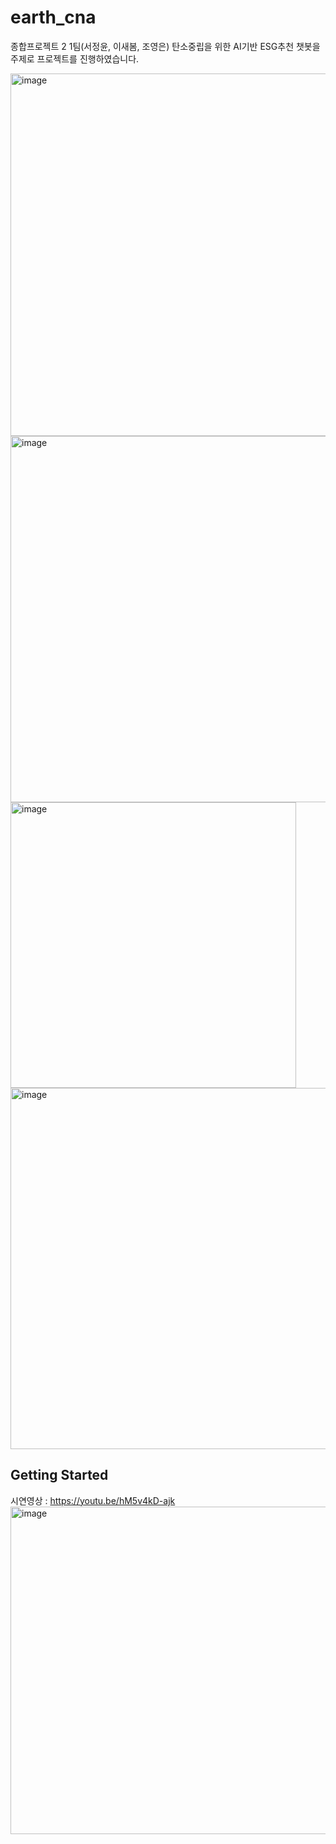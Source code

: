# earth_cna

종합프로젝트 2 1팀(서정윤, 이새봄, 조영은)
탄소중립을 위한 AI기반 ESG추천 챗봇을 주제로 프로젝트를 진행하였습니다.
 

<img width="580" alt="image" src="https://user-images.githubusercontent.com/70834586/173033802-7cc6eb2d-322a-4113-87f0-a722ea2b6d16.png">
<img width="586" alt="image" src="https://user-images.githubusercontent.com/70834586/173033828-79d5f6b1-7493-4a47-82cb-589ef2ebfe24.png">
<img width="457" alt="image" src="https://user-images.githubusercontent.com/70834586/173033860-846f0157-60fd-4fea-94d6-fb0a69b81fef.png">
<img width="578" alt="image" src="https://user-images.githubusercontent.com/70834586/173033918-1c104de1-2e39-4d83-b03d-f29956896a09.png">



## Getting Started
시연영상 : https://youtu.be/hM5v4kD-ajk
<img width="524" alt="image" src="https://user-images.githubusercontent.com/70834586/171641981-d7159abf-ccee-491a-a46d-cd1935e731a3.png">

